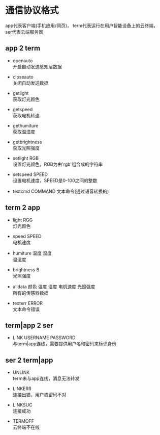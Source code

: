 # 通信协议格式
app代表客户端(手机应用/网页)，
term代表运行在用户智能设备上的云终端，
ser代表云端服务器

## app 2 term
- openauto  
  开启自动发送感知层数据
  
- closeauto  
  关闭自动发送数据
  
- getlight  
  获取灯光颜色
  
- getspeed  
  获取电机转速
  
- gethumiture  
  获取温湿度
  
- getbrightness  
  获取光照强度
  
- setlight RGB  
  设置灯光颜色，RGB为由'rgb'组合成的字符串
  
- setspeed SPEED  
  设置电机速度，SPEED是0-100之间的整数

- textcmd COMMAND
  文本命令(通过语音转换的)

## term 2 app
- light RGG  
  灯光颜色
  
- speed SPEED  
  电机速度
  
- humiture 温度 湿度  
  温湿度
  
- brightness B  
  光照强度

- alldata 颜色 温度 湿度 电机速度 光照强度  
  所有的传感器数据

- texterr ERROR  
  文本命令错误

## term|app 2 ser
- LINK USERNAME PASSWORD  
  与term|app连线，需要提供用户名和密码来标识身份

## ser 2 term|app
- UNLINK  
  term未与app连线，消息无法转发
  
- LINKERR  
  连接出错，用户或密码不对

- LINKSUC  
  连接成功

- TERMOFF  
  云终端不在线

